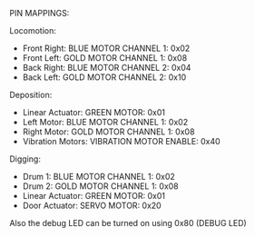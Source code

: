 PIN MAPPINGS:

Locomotion:

- Front Right: BLUE MOTOR CHANNEL 1: 0x02
- Front Left: GOLD MOTOR CHANNEL 1: 0x08
- Back Right: BLUE MOTOR CHANNEL 2: 0x04
- Back Left: GOLD MOTOR CHANNEL 2: 0x10

Deposition:
- Linear Actuator: GREEN MOTOR: 0x01
- Left Motor: BLUE MOTOR CHANNEL 1: 0x02
- Right Motor: GOLD MOTOR CHANNEL 1: 0x08
- Vibration Motors: VIBRATION MOTOR ENABLE: 0x40

Digging:
- Drum 1: BLUE MOTOR CHANNEL 1: 0x02
- Drum 2: GOLD MOTOR CHANNEL 1: 0x08
- Linear Actuator: GREEN MOTOR: 0x01
- Door Actuator: SERVO MOTOR: 0x20

Also the debug LED can be turned on using 0x80 (DEBUG LED)
